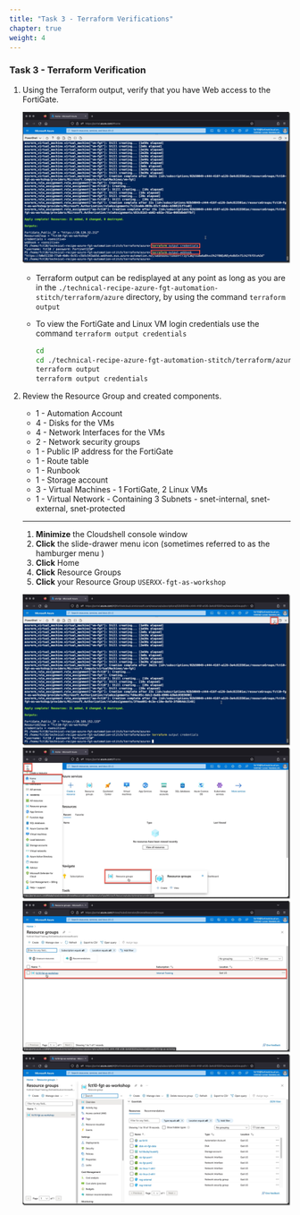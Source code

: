```yaml
---
title: "Task 3 - Terraform Verifications"
chapter: true
weight: 4
---
```


### Task 3 - Terraform Verification

  1. Using the Terraform output, verify that you have Web access to the FortiGate.

      ![terraform3](../images/terraform-03.jpg)

      * Terraform output can be redisplayed at any point as long as you are in the `./technical-recipe-azure-fgt-automation-stitch/terraform/azure` directory, by using the command `terraform output`
      * To view the FortiGate and Linux VM login credentials use the command `terraform output credentials`

        ```sh
        cd
        cd ./technical-recipe-azure-fgt-automation-stitch/terraform/azure
        terraform output
        terraform output credentials
        ````

  2. Review the Resource Group and created components.

      * 1 - Automation Account
      * 4 - Disks for the VMs
      * 4 - Network Interfaces for the VMs
      * 2 - Network security groups
      * 1 - Public IP address for the FortiGate
      * 1 - Route table
      * 1 - Runbook
      * 1 - Storage account
      * 3 - Virtual Machines - 1 FortiGate, 2 Linux VMs
      * 1 - Virtual Network - Containing 3 Subnets - snet-internal, snet-external, snet-protected

      ***

      1. __Minimize__ the Cloudshell console window
      1. __Click__ the slide-drawer menu icon (sometimes referred to as the hamburger menu )
      1. __Click__ Home
      1. __Click__ Resource Groups
      1. __Click__ your Resource Group `USERXX-fgt-as-workshop`

      ![resourcegroup1](../images/resourcegroup-01.jpg)
      ![resourcegroup2](../images/resourcegroup-02.jpg)
      ![resourcegroup3](../images/resourcegroup-03.jpg)
      ![resourcegroup4](../images/resourcegroup-04.jpg)
